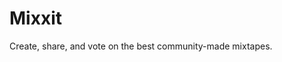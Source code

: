 <p align="center">
<h1>Mixxit</h1>
</p>
Create, share, and vote on the best community-made mixtapes.
